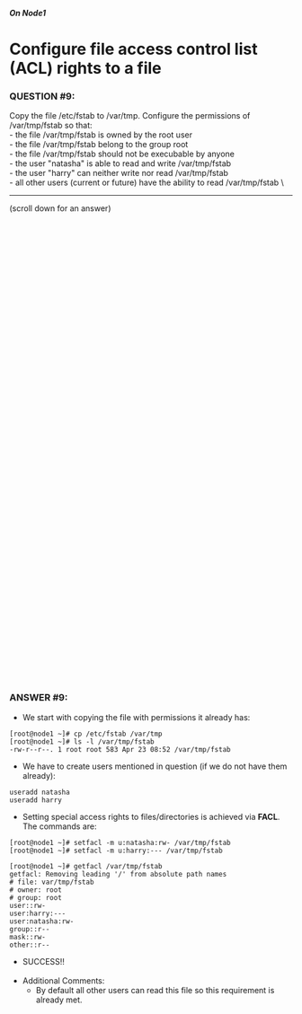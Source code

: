 ***On Node1***

# Configure file access control list (ACL) rights to a file

### QUESTION #9: 

Copy the file /etc/fstab to /var/tmp. Configure the permissions of /var/tmp/fstab so that: \
    - the file /var/tmp/fstab is owned by the root user \
    - the file /var/tmp/fstab belong to the group root \
    - the file /var/tmp/fstab should not be execubable by anyone \
    - the user "natasha" is able to read and write /var/tmp/fstab \
    - the user "harry" can neither write nor read /var/tmp/fstab \
    - all other users (current or future) have the ability to read /var/tmp/fstab \

***
(scroll down for an answer)

<br/><br/><br/><br/><br/><br/><br/><br/><br/><br/><br/><br/><br/><br/><br/><br/><br/><br/><br/><br/><br/><br/><br/><br/>
<br/><br/><br/><br/><br/><br/><br/><br/><br/><br/><br/><br/><br/><br/><br/><br/><br/><br/><br/><br/><br/><br/><br/><br/>

### ANSWER #9: 

* We start with copying the file with permissions it already has:

```
[root@node1 ~]# cp /etc/fstab /var/tmp
[root@node1 ~]# ls -l /var/tmp/fstab
-rw-r--r--. 1 root root 583 Apr 23 08:52 /var/tmp/fstab
```

* We have to create users mentioned in question (if we do not have them already):

```
useradd natasha
useradd harry
```

* Setting special access rights to files/directories is achieved via **FACL**. The commands are:

```
[root@node1 ~]# setfacl -m u:natasha:rw- /var/tmp/fstab
[root@node1 ~]# setfacl -m u:harry:--- /var/tmp/fstab
```
```
[root@node1 ~]# getfacl /var/tmp/fstab
getfacl: Removing leading '/' from absolute path names
# file: var/tmp/fstab
# owner: root
# group: root
user::rw-
user:harry:---
user:natasha:rw-
group::r--
mask::rw-
other::r--
```
* SUCCESS!!
<br/><br/>
* Additional Comments:
  - By default all other users can read this file so this requirement is already met.
